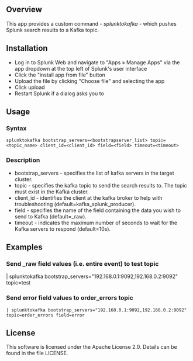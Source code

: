 ## Overview

This app provides a custom command - *splunktokafka* - which pushes Splunk search results to a Kafka topic.


## Installation

- Log in to Splunk Web and navigate to "Apps » Manage Apps" via the app dropdown at the top left of Splunk's user interface
- Click the "install app from file" button
- Upload the file by clicking "Choose file" and selecting the app
- Click upload
- Restart Splunk if a dialog asks you to


## Usage

### Syntax

```
splunktokafka bootstrap_servers=<bootstrapserver_list> topic=<topic_name> client_id=<client_id> field=<field> timeout=<timeout>
```

### Description

- bootstrap_servers - specifies the list of kafka servers in the target cluster.
- topic - specifies the kafka topic to send the search results to. The topic must exist in the Kafka cluster.
- client_id - identifies the client at the kafka broker to help with troubleshooting (default=kafka_splunk_producer).
- field - specifies the name of the field containing the data you wish to send to Kafka (default=_raw).
- timeout - indicates the maximum number of seconds to wait for the Kafka servers to respond (default=10s).

## Examples

### Send \_raw field values (i.e. entire event) to test topic

| splunktokafka bootstrap_servers="192.168.0.1:9092,192.168.0.2:9092" topic=test

### Send error field values to order_errors topic

```
| splunktokafka bootstrap_servers="192.168.0.1:9092,192.168.0.2:9092" topic=order_errors field=error
```

## License

This software is licensed under the Apache License 2.0. Details can be found in
the file LICENSE.